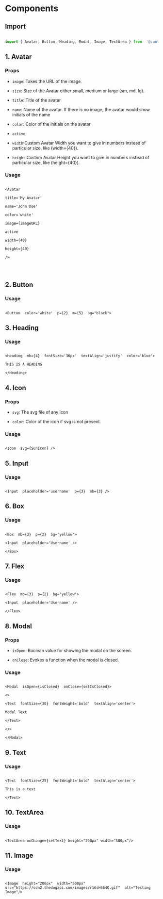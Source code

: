 
# Components



## Import



```ts

import { Avatar, Button, Heading, Modal, Image, TextArea } from  '@contco/core-ui'

```



## 1. Avatar



### Props



-  `image`: Takes the URL of the image.

-  `size`: Size of the Avatar either small, medium or large (sm, md, lg).

-  `title`: Title of the avatar

-  `name`: Name of the avatar. If there is no image, the avatar would show initials of the name

-  `color`: Color of the initials on the avatar

-  `active`

-  `width`:Custom Avatar Width you want to give in numbers instead of particular size, like (width={40}).

-  `height`:Custom Avatar Height you want to give in numbers instead of particular size, like (height={40}).

### Usage



```tsx

<Avatar

title='My Avatar'

name='John Doe'

color='white'

image={imageURL}

active

width={40}

height={40}

/>




```



## 2. Button



### Usage



```tsx

<Button  color='white'  p={2}  m={5}  bg="black">

```



## 3. Heading



### Usage



```tsx

<Heading  mb={4}  fontSize='36px'  textAlign='justify'  color='blue'>

THIS IS A HEADING

</Heading>

```



## 4. Icon



### Props



-  `svg`: The svg file of any icon

-  `color`: Color of the icon if svg is not present.



### Usage



```tsx

<Icon  svg={SunIcon} />

```



## 5. Input



### Usage



```tsx

<Input  placeholder='username'  p={3}  mb={3} />

```



## 6. Box



### Usage



```tsx

<Box  mb={3}  p={2}  bg='yellow'>

<Input  placeholder='Username' />

</Box>

```



## 7. Flex



### Usage



```tsx

<Flex  mb={3}  p={2}  bg='yellow'>

<Input  placeholder='Username' />

</Flex>

```



## 8. Modal



### Props



-  `isOpen`: Boolean value for showing the modal on the screen.

-  `onClose`: Evokes a function when the modal is closed.



### Usage



```tsx

<Modal  isOpen={isClosed}  onClose={setIsClosed}>

<>

<Text  fontSize={30}  fontWeight='bold'  textAlign='center'>

Modal Text

</Text>

</>

</Modal>

```



## 9. Text



### Usage



```tsx

<Text  fontSize={25}  fontWeight='bold'  textAlign='center'>

This is a text

</Text>

```

## 10. TextArea



### Usage



```tsx

<TextArea onChange={setText} height="200px" width="500px"/>

```
## 11. Image



### Usage



```tsx

<Image  height="200px"  width="500px"  src="https://cdn2.thedogapi.com/images/r16sH664Q.gif"  alt="Testing Image"/>

```

